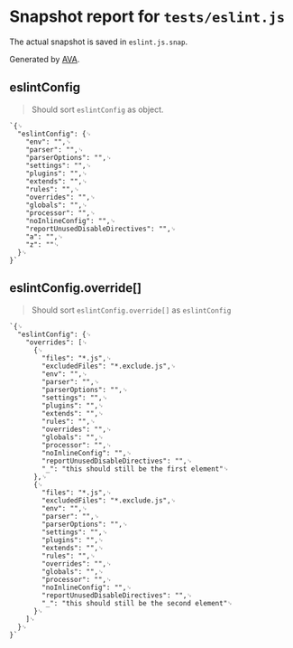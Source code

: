 # Snapshot report for `tests/eslint.js`

The actual snapshot is saved in `eslint.js.snap`.

Generated by [AVA](https://ava.li).

## eslintConfig

> Should sort `eslintConfig` as object.

    `{␊
      "eslintConfig": {␊
        "env": "",␊
        "parser": "",␊
        "parserOptions": "",␊
        "settings": "",␊
        "plugins": "",␊
        "extends": "",␊
        "rules": "",␊
        "overrides": "",␊
        "globals": "",␊
        "processor": "",␊
        "noInlineConfig": "",␊
        "reportUnusedDisableDirectives": "",␊
        "a": "",␊
        "z": ""␊
      }␊
    }`

## eslintConfig.override[]

> Should sort `eslintConfig.override[]` as `eslintConfig`

    `{␊
      "eslintConfig": {␊
        "overrides": [␊
          {␊
            "files": "*.js",␊
            "excludedFiles": "*.exclude.js",␊
            "env": "",␊
            "parser": "",␊
            "parserOptions": "",␊
            "settings": "",␊
            "plugins": "",␊
            "extends": "",␊
            "rules": "",␊
            "overrides": "",␊
            "globals": "",␊
            "processor": "",␊
            "noInlineConfig": "",␊
            "reportUnusedDisableDirectives": "",␊
            "_": "this should still be the first element"␊
          },␊
          {␊
            "files": "*.js",␊
            "excludedFiles": "*.exclude.js",␊
            "env": "",␊
            "parser": "",␊
            "parserOptions": "",␊
            "settings": "",␊
            "plugins": "",␊
            "extends": "",␊
            "rules": "",␊
            "overrides": "",␊
            "globals": "",␊
            "processor": "",␊
            "noInlineConfig": "",␊
            "reportUnusedDisableDirectives": "",␊
            "_": "this should still be the second element"␊
          }␊
        ]␊
      }␊
    }`
